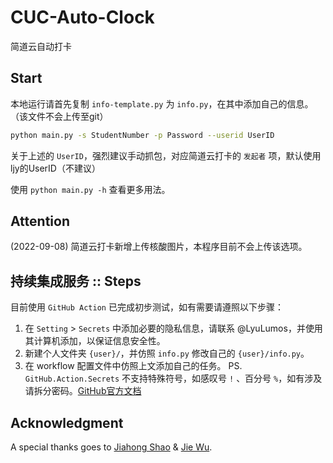# CUC-Auto-Clock
简道云自动打卡


## Start

本地运行请首先复制 `info-template.py` 为 `info.py`，在其中添加自己的信息。（该文件不会上传至git）

```bash
python main.py -s StudentNumber -p Password --userid UserID
```

关于上述的 `UserID`，强烈建议手动抓包，对应简道云打卡的 `发起者` 项，默认使用ljy的UserID（不建议）

使用 `python main.py -h` 查看更多用法。

## Attention

(2022-09-08) 简道云打卡新增上传核酸图片，本程序目前不会上传该选项。

## 持续集成服务 :: Steps

目前使用 `GitHub Action` 已完成初步测试，如有需要请遵照以下步骤：

1. 在 `Setting` > `Secrets` 中添加必要的隐私信息，请联系 @LyuLumos，并使用其计算机添加，以保证信息安全性。
2. 新建个人文件夹 `{user}/`，并仿照 `info.py` 修改自己的 `{user}/info.py`。
3. 在 workflow 配置文件中仿照上文添加自己的任务。
PS. `GitHub.Action.Secrets` 不支持特殊符号，如感叹号 `!` 、百分号 `%`，如有涉及请拆分密码。[GitHub官方文档](https://docs.github.com/en/actions/security-guides/encrypted-secrets#naming-your-secrets)

## Acknowledgment

A special thanks goes to [Jiahong Shao](https://github.com/1746104160) & [Jie Wu](https://github.com/CreeseWu).

